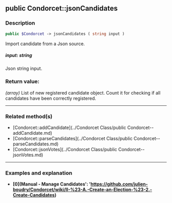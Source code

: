 ## public Condorcet::jsonCandidates

### Description    

```php
public $Condorcet -> jsonCandidates ( string input )
```

Import candidate from a Json source.    


##### **input:** *string*   
Json string input.    



### Return value:   

*(array)* List of new registered candidate object. Count it for checking if all candidates have been correctly registered.


---------------------------------------

### Related method(s)      

* [Condorcet::addCandidate](../Condorcet Class/public Condorcet--addCandidate.md)    
* [Condorcet::parseCandidates](../Condorcet Class/public Condorcet--parseCandidates.md)    
* [Condorcet::jsonVotes](../Condorcet Class/public Condorcet--jsonVotes.md)    

---------------------------------------

### Examples and explanation

* **[0](Manual - Manage Candidates': 'https://github.com/julien-boudry/Condorcet/wiki/II-%23-A.-Create-an-Election-%23-2.-Create-Candidates)**    
